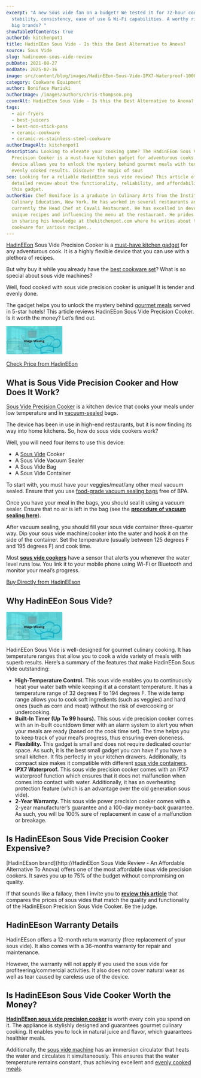 ```yaml
---
excerpt: "A new Sous vide fan on a budget? We tested it for 72-hour cooks, temp
  stability, consistency, ease of use & Wi-Fi capabilities. A worthy rival to
  big brands? "
showTableOfContents: true
authorId: kitchenpot1
title: HadinEEon Sous Vide - Is this the Best Alternative to Anova?
source: Sous Vide
slug: hadineeon-sous-vide-review
pubDate: 2021-08-27
modDate: 2025-02-16
image: src/content/blog/images/HadinEEon-Sous-Vide-IPX7-Waterproof-1000W-Fast-Heating-and-Quiet-Operation-Cooking-Machine_-White-HadinEEon-1631587269-1.jpg
category: Cookware Equipment
author: Boniface Muriuki
authorImage: /images/authors/chris-thompson.png
coverAlt: HadinEEon Sous Vide - Is this the Best Alternative to Anova?
tags:
  - air-fryers
  - best-juicers
  - best-non-stick-pans
  - ceramic-cookware
  - ceramic-vs-stainless-steel-cookware
authorImageAlt: kitchenpot1
description: Looking to elevate your cooking game? The HadinEEon Sous Vide
  Precision Cooker is a must-have kitchen gadget for adventurous cooks. This
  device allows you to unlock the mystery behind gourmet meals with tender and
  evenly cooked results. Discover the magic of sous
seo: Looking for a reliable HadinEEon sous vide review? This article offers a
  detailed review about the functionality, reliability, and affordability of
  this gadget.
authorBio: Chef Boniface is a graduate in Culinary Arts from the Institute of
  Culinary Education, New York. He has worked in several restaurants and is
  currently the Head Chef at Cavali Restaurant. He has excelled in developing
  unique recipes and influencing the menu at the restaurant. He prides himself
  in sharing his knowledge at thekitchenpot.com where he writes about the best
  cookware for various recipes..
---
```


[HadinEEon](https://shareasale.com/r.cfm?b=1631426&u=2750617&m=101814&urllink=&afftrack=) Sous Vide Precision Cooker is a [must-have kitchen gadget](https://thekitchenpot.com/blog/coolest-kitchen-appliances-to-buy//) for any adventurous cook. It is a highly flexible device that you can use with a plethora of recipes.

But why buy it while you already have the [best cookware set](https://thekitchenpot.com/blog/7-best-stackable-pots-and-pans//)? What is so special about sous vide machines?

Well, food cooked with sous vide precision cooker is unique! It is tender and evenly done. 

The gadget helps you to unlock the mystery behind [gourmet meals](https://en.wikipedia.org/wiki/Gourmet) served in 5-star hotels! This article reviews HadinEEon Sous Vide Precision Cooker. Is it worth the money? Let’s find out. 

![HadinEEon Sous Vide Review - An Affordable Alternative To Anova](images/portablegasgrill.jpg)

[Check Price from HadinEEon](https://shrsl.com/34w7u)

## **What is Sous Vide Precision Cooker and How Does It Work?**

[Sous Vide Precision Cooker](https://www.wikihow.com/Cook-Sous-Vide-Steak) is a kitchen device that cooks your meals under low temperature and in [vacuum-sealed](https://thekitchenpot.com/blog/how-to-use-a-vacuum-sealer//) bags. 

The device has been in use in high-end restaurants, but it is now finding its way into home kitchens. So, how do sous vide cookers work?

Well, you will need four items to use this device:

-   A [Sous Vide](https://thekitchenpot.com/blog/best-vacuum-sealer-for-sous-vide//) Cooker
-   A Sous Vide Vacuum Sealer
-   A Sous Vide Bag
-   A Sous Vide Container

To start with, you must have your veggies/meat/any other meal vacuum sealed. Ensure that you use [food-grade vacuum sealing bags](https://www.amazon.com/FoodSaver-1-Quart-BPA-Free-Commercial-Storage/dp/B07K1W48QR?tag=kitchenpot-20) free of BPA.

Once you have your meal in the bags, you should seal it using a vacuum sealer. Ensure that no air is left in the bag (see the [**procedure of vacuum sealing here**](https://thekitchenpot.com/blog/how-to-use-a-vacuum-sealer//)).

After vacuum sealing, you should fill your sous vide container three-quarter way. Dip your sous vide machine/cooker into the water and hook it on the side of the container. Set the temperature (usually between 125 degrees F and 195 degrees F) and cook time.

Most [**sous vide cookers**](https://shrsl.com/34w7u) have a sensor that alerts you whenever the water level runs low. You link it to your mobile phone using Wi-Fi or Bluetooth and monitor your meal’s progress. 

[Buy Directly from HadinEEson](https://shrsl.com/34w7u)

## **Why HadinEEon Sous Vide?**

![HadinEEon Sous Vide](images/portablegasgrill.jpg)

HadinEEon Sous Vide is well-designed for gourmet culinary cooking. It has temperature ranges that allow you to cook a wide variety of meals with superb results. Here’s a summary of the features that make HadinEEon Sous Vide outstanding:

-   **High-Temperature Control.** This sous vide enables you to continuously heat your water bath while keeping it at a constant temperature. It has a temperature range of 32 degrees F to 194 degrees F. The wide temp range allows you to cook soft ingredients (such as veggies) and hard ones (such as corn and meat) without the risk of overcooking or undercooking. 
-   **Built-In Timer (Up To 99 hours).** This sous vide precision cooker comes with an in-built countdown timer with an alarm system to alert you when your meals are ready (based on the cook time set). The time helps you to keep track of your meal’s progress, thus ensuring even doneness. 
-   **Flexibility.** This gadget is small and does not require dedicated counter space. As such, it is the best small gadget you can have if you have a small kitchen. It fits perfectly in your kitchen drawers. Additionally, its compact size makes it compatible with different [sous vide containers](https://www.amazon.com/EVERIE-Container-Universal-Compatible-Chefsteps/dp/B0828DDZQM/?tag=kitchenpot-20). 
-   **IPX7 Waterproof.** This sous vide precision cooker comes with an IPX7 waterproof function which ensures that it does not malfunction when comes into contact with water. Additionally, it has an overheating protection feature (which is an advantage over the old generation sous vide).
-   **2-Year Warranty.** This sous vide power precision cooker comes with a 2-year manufacturer’s guarantee and a 100-day money-back guarantee. As such, you will be 100% sure of replacement in case of a malfunction or breakage. 

## **Is HadinEEson Sous Vide Precision Cooker Expensive?**

[HadinEEson brand](http://HadinEEon Sous Vide Review - An Affordable Alternative To Anova) offers one of the most affordable sous vide precision cookers. It saves you up to 75% of the budget without compromising on quality. 

If that sounds like a fallacy, then I invite you to [**review this article**](https://thekitchenpot.com/blog/sous-vide-power-precision-cooker//) that compares the prices of sous vides that match the quality and functionality of the HadinEEson Precision Sous Vide Cooker. Be the judge.

## **HadinEEson Warranty Details**

HadinEEson offers a 12-month return warranty (free replacement of your sous vide). It also comes with a 36-months warranty for repair and maintenance. 

However, the warranty will not apply if you used the sous vide for profiteering/commercial activities. It also does not cover natural wear as well as tear caused by careless use of the device.

## **Is HadinEEson Sous Vide Cooker Worth the Money?**

**[HadinEEson sous vide precision cooker](https://shrsl.com/34w7u)** is worth every coin you spend on it. The appliance is stylishly designed and guarantees gourmet culinary cooking. It enables you to lock in natural juice and flavor, which guarantees healthier meals. 

Additionally, the [sous vide machine](https://shrsl.com/34w7u) has an immersion circulator that heats the water and circulates it simultaneously. This ensures that the water temperature remains constant, thus achieving excellent and [evenly cooked meals](https://cookpad.com/ke/search/sous%20vide).
